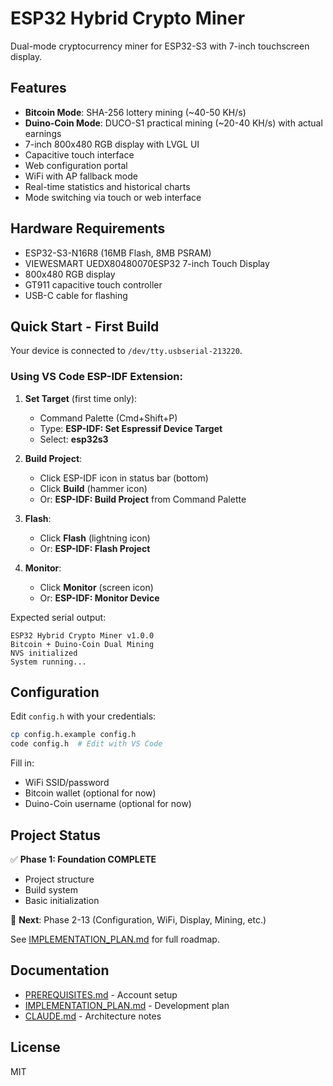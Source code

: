 # ESP32 Hybrid Crypto Miner

Dual-mode cryptocurrency miner for ESP32-S3 with 7-inch touchscreen display.

## Features

- **Bitcoin Mode**: SHA-256 lottery mining (~40-50 KH/s)
- **Duino-Coin Mode**: DUCO-S1 practical mining (~20-40 KH/s) with actual earnings
- 7-inch 800x480 RGB display with LVGL UI
- Capacitive touch interface
- Web configuration portal
- WiFi with AP fallback mode
- Real-time statistics and historical charts
- Mode switching via touch or web interface

## Hardware Requirements

- ESP32-S3-N16R8 (16MB Flash, 8MB PSRAM)
- VIEWESMART UEDX80480070ESP32 7-inch Touch Display
- 800x480 RGB display
- GT911 capacitive touch controller
- USB-C cable for flashing

## Quick Start - First Build

Your device is connected to `/dev/tty.usbserial-213220`.

### Using VS Code ESP-IDF Extension:

1. **Set Target** (first time only):
   - Command Palette (Cmd+Shift+P)
   - Type: **ESP-IDF: Set Espressif Device Target**
   - Select: **esp32s3**

2. **Build Project**:
   - Click ESP-IDF icon in status bar (bottom)
   - Click **Build** (hammer icon)
   - Or: **ESP-IDF: Build Project** from Command Palette

3. **Flash**:
   - Click **Flash** (lightning icon)
   - Or: **ESP-IDF: Flash Project**

4. **Monitor**:
   - Click **Monitor** (screen icon)
   - Or: **ESP-IDF: Monitor Device**

Expected serial output:
```
ESP32 Hybrid Crypto Miner v1.0.0
Bitcoin + Duino-Coin Dual Mining
NVS initialized
System running...
```

## Configuration

Edit `config.h` with your credentials:
```bash
cp config.h.example config.h
code config.h  # Edit with VS Code
```

Fill in:
- WiFi SSID/password
- Bitcoin wallet (optional for now)
- Duino-Coin username (optional for now)

## Project Status

✅ **Phase 1: Foundation COMPLETE**
- Project structure
- Build system
- Basic initialization

🚧 **Next**: Phase 2-13 (Configuration, WiFi, Display, Mining, etc.)

See [IMPLEMENTATION_PLAN.md](IMPLEMENTATION_PLAN.md) for full roadmap.

## Documentation

- [PREREQUISITES.md](PREREQUISITES.md) - Account setup
- [IMPLEMENTATION_PLAN.md](IMPLEMENTATION_PLAN.md) - Development plan
- [CLAUDE.md](CLAUDE.md) - Architecture notes

## License

MIT
